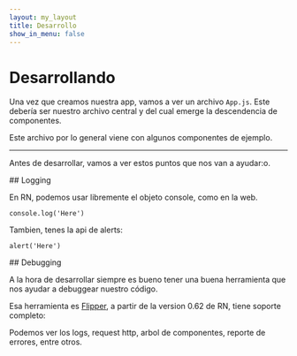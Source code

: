 ```yaml
---
layout: my_layout
title: Desarrollo
show_in_menu: false
---
```

# Desarrollando

Una vez que creamos nuestra app, vamos a ver un archivo `App.js`. Este debería ser nuestro archivo central y del cual emerge la descendencia de componentes.

Este archivo por lo general viene con algunos componentes de ejemplo.

---

Antes de desarrollar, vamos a ver estos puntos que nos van a ayudar:o.

## Logging

En RN, podemos usar libremente el objeto console, como en la web.

`console.log('Here')`

Tambien, tenes la api de alerts:

`alert('Here')`

## Debugging

A la hora de desarrollar siempre es bueno tener una buena herramienta que nos ayudar a debuggear nuestro código.

Esa herramienta es [Flipper](https://fbflipper.com/), a partir de la version 0.62 de RN, tiene soporte completo:

Podemos ver los logs, request http, arbol de componentes, reporte de errores, entre otros.
